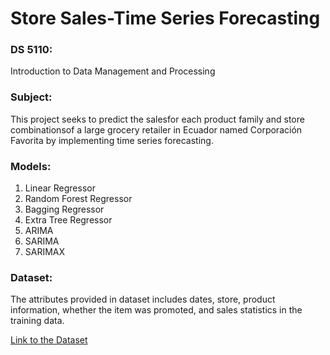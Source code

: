 # Store Sales-Time Series Forecasting

### DS 5110:
Introduction to Data Management and Processing

### Subject:
This project seeks to predict the salesfor each product family and store combinationsof a large grocery retailer in Ecuador named Corporación Favorita by implementing time series forecasting.

### Models:
1. Linear Regressor
2. Random Forest Regressor
3. Bagging Regressor
4. Extra Tree Regressor
5. ARIMA
6. SARIMA
7. SARIMAX

### Dataset:
The attributes provided in dataset includes dates, store, product information, whether the item was promoted, and sales statistics in the training data.

[Link to the Dataset](https://www.kaggle.com/competitions/store-sales-time-series-forecasting/data)
